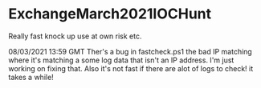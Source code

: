 # ExchangeMarch2021IOCHunt
Really fast knock up use at own risk etc.

08/03/2021 13:59 GMT
Ther's a bug in fastcheck.ps1 the bad IP matching where it's matching a some log data that isn't an IP address. I'm just working on fixing that.
Also it's not fast if there are alot of logs to check! it takes a while!
